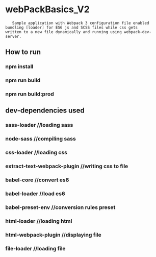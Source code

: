 # webPackBasics_V2
       Sample application with Webpack 3 configuration file enabled bundling [loader] for ES6 js and SCSS files while css gets        written to a new file dynamically and running using webpack-dev-server. 


## How to run
### npm install
### npm run build   
### npm run build:prod

## dev-dependencies used

### sass-loader    //loading sass 

###  node-sass    //compiling sass

###  css-loader   //loading css

###  extract-text-webpack-plugin   //writing css to file

### babel-core   //convert es6

###  babel-loader   //load es6

###  babel-preset-env //conversion rules preset

###  html-loader //loading html

###  html-webpack-plugin  //displaying file

###  file-loader //loading file 
